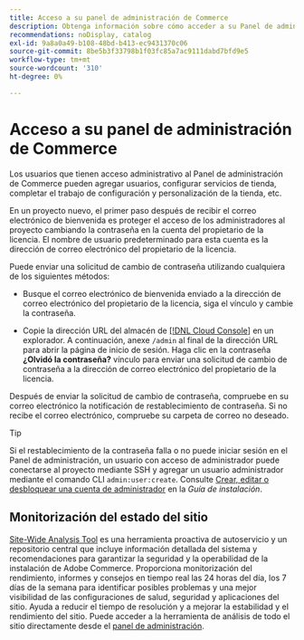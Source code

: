 ```yaml
---
title: Acceso a su panel de administración de Commerce
description: Obtenga información sobre cómo acceder a su Panel de administración de Commerce.
recommendations: noDisplay, catalog
exl-id: 9a8a0a49-b108-48bd-b413-ec9431370c06
source-git-commit: 8be5b3f33798b1f03fc85a7ac9111dabd7bfd9e5
workflow-type: tm+mt
source-wordcount: '310'
ht-degree: 0%

---
```


# Acceso a su panel de administración de Commerce

Los usuarios que tienen acceso administrativo al Panel de administración de Commerce pueden agregar usuarios, configurar servicios de tienda, completar el trabajo de configuración y personalización de la tienda, etc.

En un proyecto nuevo, el primer paso después de recibir el correo electrónico de bienvenida es proteger el acceso de los administradores al proyecto cambiando la contraseña en la cuenta del propietario de la licencia. El nombre de usuario predeterminado para esta cuenta es la dirección de correo electrónico del propietario de la licencia.

Puede enviar una solicitud de cambio de contraseña utilizando cualquiera de los siguientes métodos:

- Busque el correo electrónico de bienvenida enviado a la dirección de correo electrónico del propietario de la licencia, siga el vínculo y cambie la contraseña.

- Copie la dirección URL del almacén de [[!DNL Cloud Console]](../cloud-guide/project/overview.md) en un explorador. A continuación, anexe `/admin` al final de la dirección URL para abrir la página de inicio de sesión. Haga clic en la contraseña **¿Olvidó la contraseña?** vínculo para enviar una solicitud de cambio de contraseña a la dirección de correo electrónico del propietario de la licencia.

Después de enviar la solicitud de cambio de contraseña, compruebe en su correo electrónico la notificación de restablecimiento de contraseña. Si no recibe el correo electrónico, compruebe su carpeta de correo no deseado.

>[!TIP]
>
>Si el restablecimiento de la contraseña falla o no puede iniciar sesión en el Panel de administración, un usuario con acceso de administrador puede conectarse al proyecto mediante SSH y agregar un usuario administrador mediante el comando CLI `admin:user:create`. Consulte [Crear, editar o desbloquear una cuenta de administrador](https://experienceleague.adobe.com/docs/commerce-operations/installation-guide/tutorials/admin.html) en la _Guía de instalación_.

## Monitorización del estado del sitio

[Site-Wide Analysis Tool](https://experienceleague.adobe.com/en/docs/commerce-operations/tools/site-wide-analysis-tool/intro) es una herramienta proactiva de autoservicio y un repositorio central que incluye información detallada del sistema y recomendaciones para garantizar la seguridad y la operabilidad de la instalación de Adobe Commerce. Proporciona monitorización del rendimiento, informes y consejos en tiempo real las 24 horas del día, los 7 días de la semana para identificar posibles problemas y una mejor visibilidad de las configuraciones de salud, seguridad y aplicaciones del sitio. Ayuda a reducir el tiempo de resolución y a mejorar la estabilidad y el rendimiento del sitio. Puede acceder a la herramienta de análisis de todo el sitio directamente desde el [panel de administración](https://experienceleague.adobe.com/en/docs/commerce-operations/tools/site-wide-analysis-tool/access#option-2-logging-in-to-your-site-wide-analysis-tool-dashboard-from-your-stores-admin-panel).
